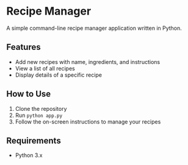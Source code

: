 # Recipe Manager

A simple command-line recipe manager application written in Python.

## Features

- Add new recipes with name, ingredients, and instructions
- View a list of all recipes
- Display details of a specific recipe

## How to Use

1. Clone the repository
2. Run `python app.py`
3. Follow the on-screen instructions to manage your recipes

## Requirements

- Python 3.x
